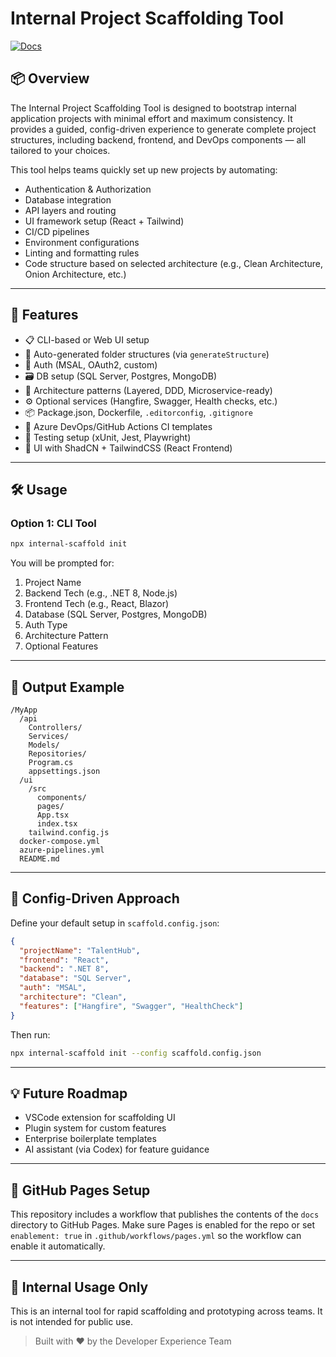 # Internal Project Scaffolding Tool

[![Docs](https://img.shields.io/badge/docs-GitHub%20Pages-blue)](https://your-username.github.io/project-scaffolding/)

## 📦 Overview

The Internal Project Scaffolding Tool is designed to bootstrap internal application projects with minimal effort and maximum consistency. It provides a guided, config-driven experience to generate complete project structures, including backend, frontend, and DevOps components — all tailored to your choices.

This tool helps teams quickly set up new projects by automating:
- Authentication & Authorization
- Database integration
- API layers and routing
- UI framework setup (React + Tailwind)
- CI/CD pipelines
- Environment configurations
- Linting and formatting rules
- Code structure based on selected architecture (e.g., Clean Architecture, Onion Architecture, etc.)

---

## 🧠 Features

- 📋 CLI-based or Web UI setup
- 📁 Auto-generated folder structures (via `generateStructure`)
- 🔐 Auth (MSAL, OAuth2, custom)
- 🗃️ DB setup (SQL Server, Postgres, MongoDB)
- 🧱 Architecture patterns (Layered, DDD, Microservice-ready)
- ⚙️ Optional services (Hangfire, Swagger, Health checks, etc.)
- 📦 Package.json, Dockerfile, `.editorconfig`, `.gitignore`
- 🚀 Azure DevOps/GitHub Actions CI templates
- 🧪 Testing setup (xUnit, Jest, Playwright)
- 🎨 UI with ShadCN + TailwindCSS (React Frontend)

---

## 🛠️ Usage

### Option 1: CLI Tool

```bash
npx internal-scaffold init
```

You will be prompted for:
1. Project Name
2. Backend Tech (e.g., .NET 8, Node.js)
3. Frontend Tech (e.g., React, Blazor)
4. Database (SQL Server, Postgres, MongoDB)
5. Auth Type
6. Architecture Pattern
7. Optional Features

---

## 🧾 Output Example

```
/MyApp
  /api
    Controllers/
    Services/
    Models/
    Repositories/
    Program.cs
    appsettings.json
  /ui
    /src
      components/
      pages/
      App.tsx
      index.tsx
    tailwind.config.js
  docker-compose.yml
  azure-pipelines.yml
  README.md
```

---

## 📐 Config-Driven Approach

Define your default setup in `scaffold.config.json`:

```json
{
  "projectName": "TalentHub",
  "frontend": "React",
  "backend": ".NET 8",
  "database": "SQL Server",
  "auth": "MSAL",
  "architecture": "Clean",
  "features": ["Hangfire", "Swagger", "HealthCheck"]
}
```

Then run:
```bash
npx internal-scaffold init --config scaffold.config.json
```

---

## 💡 Future Roadmap

- VSCode extension for scaffolding UI
- Plugin system for custom features
- Enterprise boilerplate templates
- AI assistant (via Codex) for feature guidance

---

## 📄 GitHub Pages Setup

This repository includes a workflow that publishes the contents of the `docs` directory to GitHub Pages. Make sure Pages is enabled for the repo or set `enablement: true` in `.github/workflows/pages.yml` so the workflow can enable it automatically.

---

## 🔐 Internal Usage Only

This is an internal tool for rapid scaffolding and prototyping across teams. It is not intended for public use.

> Built with ❤️ by the Developer Experience Team
